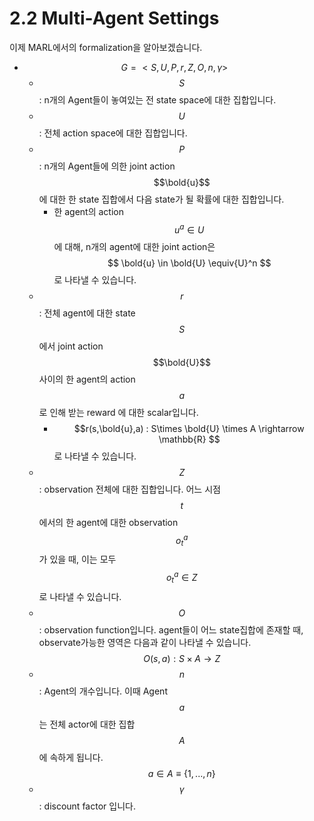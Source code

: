 # 2.2 Multi-Agent Settings

이제 MARL에서의 formalization을 알아보겠습니다.

* $$ G = <S,U,P,r,Z,O,n,\gamma>$$
  * $$ S $$: n개의 Agent들이 놓여있는 전 state space에 대한 집합입니다.
  * $$U$$: 전체 action space에 대한 집합입니다.
  * $$P$$: n개의 Agent들에 의한 joint action $$\bold{u}$$에 대한 한 state 집합에서 다음 state가 될 확률에 대한 집합입니다.
    * 한 agent의 action $$u^a \in U$$에 대해, n개의 agent에 대한 joint action은 $$ \bold{u} \in \bold{U} \equiv{U}^n $$로 나타낼 수 있습니다.
  * $$r$$: 전체 agent에 대한 state $$S$$에서 joint action $$\bold{U}$$사이의 한 agent의 action $$a$$로 인해 받는 reward 에 대한 scalar입니다.
    * $$r(s,\bold{u},a) : S\times \bold{U} \times A \rightarrow \mathbb{R} $$로 나타낼 수 있습니다.
  * $$Z$$: observation 전체에 대한 집합입니다. 어느 시점 $$t$$에서의 한 agent에 대한 observation $$ o^a_t $$가 있을 때, 이는 모두 $$o^a_t \in Z $$로 나타낼 수 있습니다.
  * $$O$$: observation function입니다.  agent들이 어느 state집합에 존재할 때, observate가능한 영역은 다음과 같이 나타낼 수 있습니다. $$O(s,a) : S \times A \rightarrow Z $$
  * $$n$$: Agent의 개수입니다. 이때 Agent $$a $$는 전체 actor에 대한 집합$$A$$에 속하게 됩니다. $$a \in A \equiv \{1,...,n\} $$
  * $$\gamma $$: discount factor 입니다.




